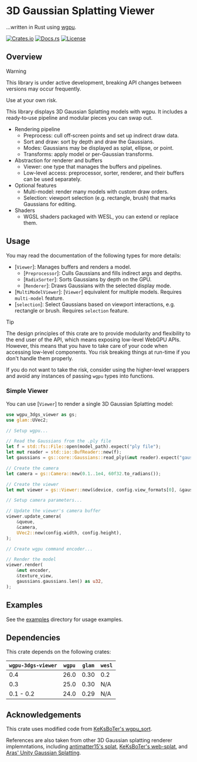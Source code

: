 # 3D Gaussian Splatting Viewer

...written in Rust using [wgpu](https://wgpu.rs/).

[![Crates.io](https://img.shields.io/crates/v/wgpu-3dgs-viewer)](https://crates.io/crates/wgpu-3dgs-viewer) [![Docs.rs](https://img.shields.io/docsrs/wgpu-3dgs-viewer)](https://docs.rs/wgpu-3dgs-viewer/latest/wgpu_3dgs_viewer) [![License](https://img.shields.io/github/license/lioqing/wgpu-3dgs-viewer)](./LICENSE)

## Overview

> [!WARNING]
>
> This library is under active development, breaking API changes between versions may occur frequently.
>
> Use at your own risk.

This library displays 3D Gaussian Splatting models with wgpu. It includes a ready‑to‑use pipeline and modular pieces you can swap out.
- Rendering pipeline
    - Preprocess: cull off‑screen points and set up indirect draw data.
    - Sort and draw: sort by depth and draw the Gaussians.
    - Modes: Gaussians may be displayed as splat, ellipse, or point.
    - Transforms: apply model or per-Gaussian transforms.
- Abstraction for renderer and buffers
    - Viewer: one type that manages the buffers and pipelines.
    - Low-level access: preprocessor, sorter, renderer, and their buffers can be used separately.
- Optional features
    - Multi-model: render many models with custom draw orders.
    - Selection: viewport selection (e.g. rectangle, brush) that marks Gaussians for editing.
- Shaders
    - WGSL shaders packaged with WESL, you can extend or replace them.

## Usage

You may read the documentation of the following types for more details:
- [`Viewer`]: Manages buffers and renders a model.
    - [`Preprocessor`]: Culls Gaussians and fills indirect args and depths.
    - [`RadixSorter`]: Sorts Gaussians by depth on the GPU.
    - [`Renderer`]: Draws Gaussians with the selected display mode.
- [`MultiModelViewer`]: [`Viewer`] equivalent for multiple models. Requires `multi-model` feature.
- [`selection`]: Select Gaussians based on viewport interactions, e.g. rectangle or brush. Requires `selection` feature.

> [!TIP]
>
> The design principles of this crate are to provide modularity and flexibility to the end user of the API, which means exposing low-level WebGPU APIs. However, this means that you have to take care of your code when accessing low-level components. You risk breaking things at run-time if you don't handle them properly.
>
> If you do not want to take the risk, consider using the higher-level wrappers and avoid any instances of passing `wgpu` types into functions.

### Simple Viewer

You can use [`Viewer`] to render a single 3D Gaussian Splatting model:

```rust
use wgpu_3dgs_viewer as gs;
use glam::UVec2;

// Setup wgpu...

// Read the Gaussians from the .ply file
let f = std::fs::File::open(model_path).expect("ply file");
let mut reader = std::io::BufReader::new(f);
let gaussians = gs::core::Gaussians::read_ply(&mut reader).expect("gaussians");

// Create the camera
let camera = gs::Camera::new(0.1..1e4, 60f32.to_radians());

// Create the viewer
let mut viewer = gs::Viewer::new(&device, config.view_formats[0], &gaussians).expect("viewer");

// Setup camera parameters...

// Update the viewer's camera buffer
viewer.update_camera(
    &queue,
    &camera,
    UVec2::new(config.width, config.height),
);

// Create wgpu command encoder...

// Render the model
viewer.render(
    &mut encoder,
    &texture_view,
    gaussians.gaussians.len() as u32,
);
```

## Examples

See the [examples](./examples) directory for usage examples.

## Dependencies

This crate depends on the following crates:

| `wgpu-3dgs-viewer` | `wgpu` | `glam` | `wesl` |
| ------------------ | ------ | ------ | ------ |
| 0.4                | 26.0   | 0.30   | 0.2    |
| 0.3                | 25.0   | 0.30   | N/A    |
| 0.1 - 0.2          | 24.0   | 0.29   | N/A    |

## Acknowledgements

This crate uses modified code from [KeKsBoTer's wgpu_sort](https://crates.io/crates/wgpu_sort).

References are also taken from other 3D Gaussian splatting renderer implemntations, including [antimatter15's splat](https://github.com/antimatter15/splat), [KeKsBoTer's web-splat](https://github.com/KeKsBoTer/web-splat), and [Aras' Unity Gaussian Splatting](https://github.com/aras-p/UnityGaussianSplatting).
